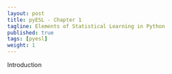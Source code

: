 ```yaml
---
layout: post
title: pyESL - Chapter 1
tagline: Elements of Statistical Learning in Python
published: true
tags: [pyesl]
weight: 1
---
```


Introduction
